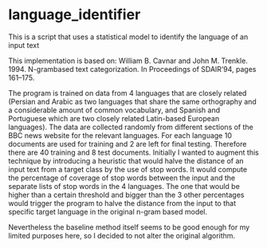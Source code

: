 # language_identifier
This is a script that uses a statistical model to identify the language of an input text

This implementation is based on:
William B. Cavnar and John M. Trenkle. 1994. N-grambased text categorization. In Proceedings of SDAIR’94,
pages 161–175.

The program is trained on data from 4 languages that are closely related (Persian and Arabic as two languages that
share the same orthography and a considerable amount of common vocabulary, and Spanish and Portuguese which
are two closely related Latin-based European languages). The data are collected randomly from different sections of
the BBC news website for the relevant languages. For each language 10 documents are used for training and 2 are
left for final testing. Therefore there are 40 training and 8 test documents.
Initially I wanted to augment this technique by introducing a heuristic that would halve the distance of an input text
from a target class by the use of stop words. It would compute the percentage of coverage of stop words between the
input and the separate lists of stop words in the 4 languages. The one that would be higher than a certain threshold
and bigger than the 3 other percentages would trigger the program to halve the distance from the input to that
specific target language in the original n-gram based model.

Nevertheless the baseline method itself seems to be good enough for my limited purposes here, so I decided to not
alter the original algorithm.
